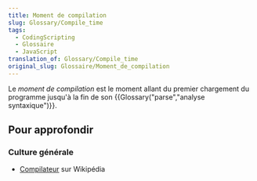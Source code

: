 ```yaml
---
title: Moment de compilation
slug: Glossary/Compile_time
tags:
  - CodingScripting
  - Glossaire
  - JavaScript
translation_of: Glossary/Compile_time
original_slug: Glossaire/Moment_de_compilation
---
```

Le _moment de compilation_ est le moment allant du premier chargement du programme jusqu'à la fin de son {{Glossary("parse","analyse syntaxique")}}.

## Pour approfondir

### Culture générale

- [Compilateur](https://fr.wikipedia.org/wiki/Compilateur) sur Wikipédia
